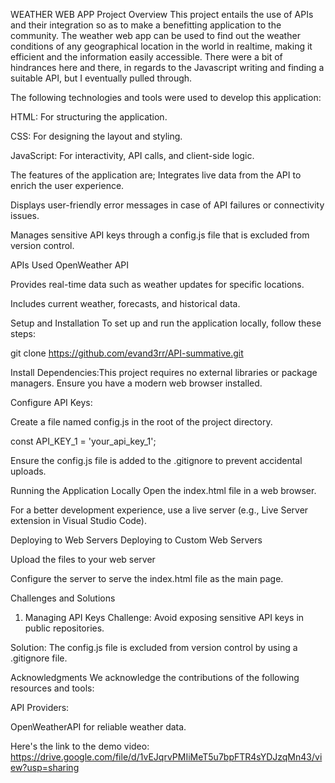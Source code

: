 WEATHER WEB APP
Project Overview
This project entails the use of APIs and their integration so as to make a benefitting application to the community. The weather web app can be used to find out the weather conditions of any geographical location in the world in realtime, making it efficient and the information easily accessible. There were a bit of hindrances here and there, in regards to the Javascript writing and finding a suitable API, but I eventually pulled through.

The following technologies and tools were used to develop this application:

HTML: For structuring the application.

CSS: For designing the layout and styling.

JavaScript: For interactivity, API calls, and client-side logic.

The features of the application are;
Integrates live data from the API to enrich the user experience.

Displays user-friendly error messages in case of API failures or connectivity issues.

Manages sensitive API keys through a config.js file that is excluded from version control.

APIs Used
OpenWeather API

Provides real-time data such as weather updates for specific locations.

Includes current weather, forecasts, and historical data.

Setup and Installation
To set up and run the application locally, follow these steps:

git clone https://github.com/evand3rr/API-summative.git

Install Dependencies:This project requires no external libraries or package managers. Ensure you have a modern web browser installed.

Configure API Keys:

Create a file named config.js in the root of the project directory.

const API_KEY_1 = 'your_api_key_1';

Ensure the config.js file is added to the .gitignore to prevent accidental uploads.

Running the Application Locally
Open the index.html file in a web browser.

For a better development experience, use a live server (e.g., Live Server extension in Visual Studio Code).

Deploying to Web Servers
Deploying to Custom Web Servers

Upload the files to your web server

Configure the server to serve the index.html file as the main page.

Challenges and Solutions
1. Managing API Keys
Challenge: Avoid exposing sensitive API keys in public repositories.

Solution: The config.js file is excluded from version control by using a .gitignore file.

Acknowledgments
We acknowledge the contributions of the following resources and tools:

API Providers:

OpenWeatherAPI for reliable weather data.

Here's the link to the demo video: https://drive.google.com/file/d/1vEJqrvPMIiMeT5u7bpFTR4sYDJzqMn43/view?usp=sharing
